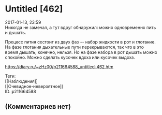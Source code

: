 Untitled [462]
==============

  
2017-01-13, 23:59  
 Никогда не замечал, а тут вдруг обнаружил: можно одновременно пить и дышать.   
   
 Процесс пития состоит из двух фаз -- набор жидкости в рот и глотание. На фазе глотания дыхательные пути перекрываются, так что в это время дышать, конечно, нельзя. Но на фазе набора в рот дышать можно спокойно. Можно сделать кусочек вдоха или кусочек выдоха.   
  
<https://diary.ru/~zHz00/p211664588_untitled-462.htm>  
  
Теги:  
[[Наблюдения]]  
[[Очевидное-невероятное]]  
ID: p211664588  


(Комментариев нет)
------------------